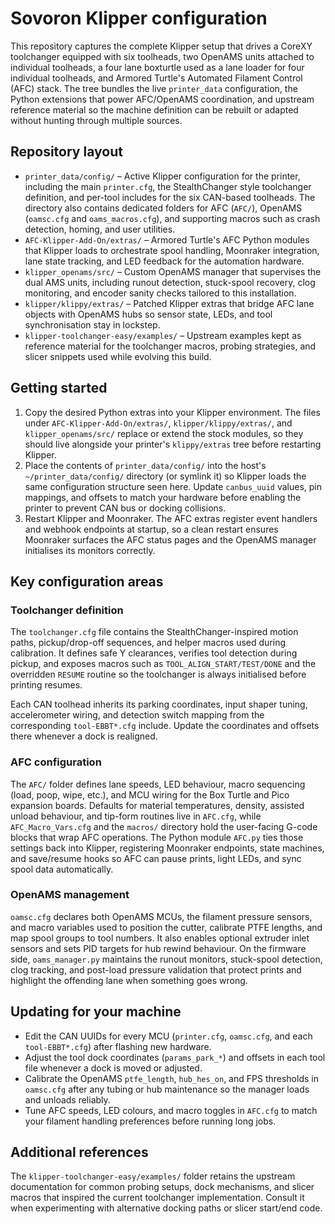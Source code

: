 # Sovoron Klipper configuration

This repository captures the complete Klipper setup that drives a CoreXY toolchanger equipped with six toolheads, two OpenAMS units attached to individual toolheads, a four lane boxturtle used as a lane loader for four individual toolheads, and Armored Turtle's Automated Filament Control (AFC) stack. The tree bundles the live `printer_data` configuration, the Python extensions that power AFC/OpenAMS coordination, and upstream reference material so the machine definition can be rebuilt or adapted without hunting through multiple sources.

## Repository layout

- `printer_data/config/` – Active Klipper configuration for the printer, including the main `printer.cfg`, the StealthChanger style toolchanger definition, and per-tool includes for the six CAN-based toolheads. The directory also contains dedicated folders for AFC (`AFC/`), OpenAMS (`oamsc.cfg` and `oams_macros.cfg`), and supporting macros such as crash detection, homing, and user utilities.
- `AFC-Klipper-Add-On/extras/` – Armored Turtle's AFC Python modules that Klipper loads to orchestrate spool handling, Moonraker integration, lane state tracking, and LED feedback for the automation hardware.
- `klipper_openams/src/` – Custom OpenAMS manager that supervises the dual AMS units, including runout detection, stuck-spool recovery, clog monitoring, and encoder sanity checks tailored to this installation.
- `klipper/klippy/extras/` – Patched Klipper extras that bridge AFC lane objects with OpenAMS hubs so sensor state, LEDs, and tool synchronisation stay in lockstep.
- `klipper-toolchanger-easy/examples/` – Upstream examples kept as reference material for the toolchanger macros, probing strategies, and slicer snippets used while evolving this build.

## Getting started

1. Copy the desired Python extras into your Klipper environment. The files under `AFC-Klipper-Add-On/extras/`, `klipper/klippy/extras/`, and `klipper_openams/src/` replace or extend the stock modules, so they should live alongside your printer's `klippy/extras` tree before restarting Klipper.
2. Place the contents of `printer_data/config/` into the host's `~/printer_data/config/` directory (or symlink it) so Klipper loads the same configuration structure seen here. Update `canbus_uuid` values, pin mappings, and offsets to match your hardware before enabling the printer to prevent CAN bus or docking collisions.
3. Restart Klipper and Moonraker. The AFC extras register event handlers and webhook endpoints at startup, so a clean restart ensures Moonraker surfaces the AFC status pages and the OpenAMS manager initialises its monitors correctly.

## Key configuration areas

### Toolchanger definition
The `toolchanger.cfg` file contains the StealthChanger-inspired motion paths, pickup/drop-off sequences, and helper macros used during calibration. It defines safe Y clearances, verifies tool detection during pickup, and exposes macros such as `TOOL_ALIGN_START/TEST/DONE` and the overridden `RESUME` routine so the toolchanger is always initialised before printing resumes.

Each CAN toolhead inherits its parking coordinates, input shaper tuning, accelerometer wiring, and detection switch mapping from the corresponding `tool-EBBT*.cfg` include. Update the coordinates and offsets there whenever a dock is realigned.

### AFC configuration
The `AFC/` folder defines lane speeds, LED behaviour, macro sequencing (load, poop, wipe, etc.), and MCU wiring for the Box Turtle and Pico expansion boards. Defaults for material temperatures, density, assisted unload behaviour, and tip-form routines live in `AFC.cfg`, while `AFC_Macro_Vars.cfg` and the `macros/` directory hold the user-facing G-code blocks that wrap AFC operations. The Python module `AFC.py` ties those settings back into Klipper, registering Moonraker endpoints, state machines, and save/resume hooks so AFC can pause prints, light LEDs, and sync spool data automatically.

### OpenAMS management
`oamsc.cfg` declares both OpenAMS MCUs, the filament pressure sensors, and macro variables used to position the cutter, calibrate PTFE lengths, and map spool groups to tool numbers. It also enables optional extruder inlet sensors and sets PID targets for hub rewind behaviour. On the firmware side, `oams_manager.py` maintains the runout monitors, stuck-spool detection, clog tracking, and post-load pressure validation that protect prints and highlight the offending lane when something goes wrong.

## Updating for your machine

- Edit the CAN UUIDs for every MCU (`printer.cfg`, `oamsc.cfg`, and each `tool-EBBT*.cfg`) after flashing new hardware.
- Adjust the tool dock coordinates (`params_park_*`) and offsets in each tool file whenever a dock is moved or adjusted.
- Calibrate the OpenAMS `ptfe_length`, `hub_hes_on`, and FPS thresholds in `oamsc.cfg` after any tubing or hub maintenance so the manager loads and unloads reliably.
- Tune AFC speeds, LED colours, and macro toggles in `AFC.cfg` to match your filament handling preferences before running long jobs.

## Additional references

The `klipper-toolchanger-easy/examples/` folder retains the upstream documentation for common probing setups, dock mechanisms, and slicer macros that inspired the current toolchanger implementation. Consult it when experimenting with alternative docking paths or slicer start/end code.
